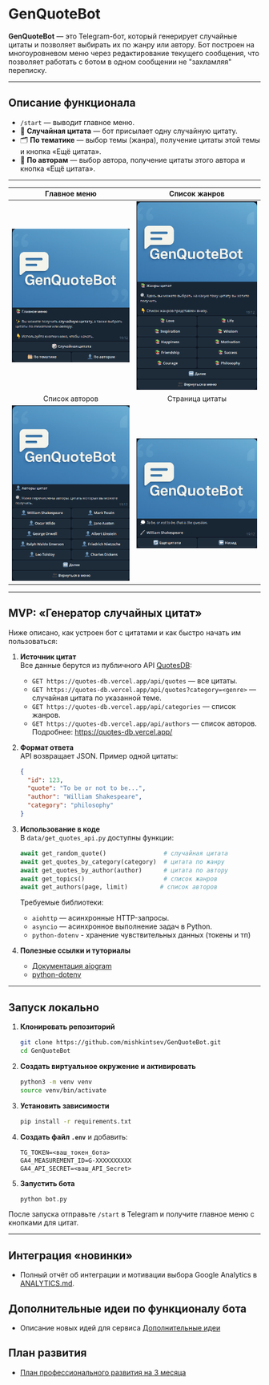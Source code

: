 # GenQuoteBot

**GenQuoteBot** — это Telegram-бот, который генерирует случайные цитаты и позволяет выбирать их по жанру или автору.
Бот построен на многоуровневом меню через редактирование текущего сообщения, что позволяет работать с ботом в одном сообщении не "захламляя" переписку.

---
## Описание функционала

- `/start` — выводит главное меню.
- 🎲 **Случайная цитата** — бот присылает одну случайную цитату.
- 🗂️ **По тематике** — выбор темы (жанра), получение цитаты этой темы и кнопка «Ещё цитата».
- 👤 **По авторам** — выбор автора, получение цитаты этого автора и кнопка «Ещё цитата».

---
|               Главное меню               |              Список жанров              |
|:----------------------------------------:|:---------------------------------------:|
| ![](bot/assets/images/start-screen.png)  | ![](bot/assets/images/genre-screen.png) |
|              Список авторов              |             Страница цитаты             |
| ![](bot/assets/images/author-screen.png) | ![](bot/assets/images/quote-screen.png) |
---
## MVP: «Генератор случайных цитат»

Ниже описано, как устроен бот с цитатами и как быстро начать им пользоваться:

1. **Источник цитат**  
   Все данные берутся из публичного API [QuotesDB](https://quotes-db.vercel.app):
   - `GET https://quotes-db.vercel.app/api/quotes` — все цитаты.
   - `GET https://quotes-db.vercel.app/api/quotes?category=<genre>` — случайная цитата по указанной теме.
   - `GET https://quotes-db.vercel.app/api/categories` — список жанров.
   - `GET https://quotes-db.vercel.app/api/authors` — список авторов.  
   Подробнее: https://quotes-db.vercel.app/

2. **Формат ответа**  
   API возвращает JSON. Пример одной цитаты:
   ```json
   {
     "id": 123,
     "quote": "To be or not to be...",
     "author": "William Shakespeare",
     "category": "philosophy"
   }
   ```

3. **Использование в коде**  
   В `data/get_quotes_api.py` доступны функции:
   ```python
   await get_random_quote()                # случайная цитата
   await get_quotes_by_category(category)  # цитата по жанру
   await get_quotes_by_author(author)      # цитата по автору
   await get_topics()                      # список жанров
   await get_authors(page, limit)         # список авторов
   ```
   Требуемые библиотеки:
   - `aiohttp` — асинхронные HTTP-запросы.
   - `asyncio` — асинхронное выполнение задач в Python.
   - `python-dotenv` - хранение чувствительных данных (токены и тп)


4. **Полезные ссылки и туториалы**  
   - [Документация aiogram](https://docs.aiogram.dev)  
   - [python-dotenv](https://github.com/theskumar/python-dotenv)

---

## Запуск локально

1. **Клонировать репозиторий**
   ```bash
   git clone https://github.com/mishkintsev/GenQuoteBot.git
   cd GenQuoteBot
   ```

2. **Создать виртуальное окружение и активировать**
   ```bash
   python3 -m venv venv
   source venv/bin/activate
   ```

3. **Установить зависимости**
   ```bash
   pip install -r requirements.txt
   ```

4. **Создать файл `.env`** и добавить:
   ```dotenv
   TG_TOKEN=<ваш_токен_бота>
   GA4_MEASUREMENT_ID=G-XXXXXXXXXX
   GA4_API_SECRET=<ваш_API_Secret>
   ```

5. **Запустить бота**
   ```bash
   python bot.py
   ```

После запуска отправьте `/start` в Telegram и получите главное меню с кнопками для цитат.

---

## Интеграция «новинки»

- Полный отчёт об интеграции и мотивации выбора Google Analytics в [ANALYTICS.md](README_ANALYTICS.md).


## Дополнительные идеи по функционалу бота

- Описание новых идей для сервиса [Дополнительные идеи](README_IDEAS.md)


## План развития

- [План профессионального развития на 3 месяца](README_EDU.md)